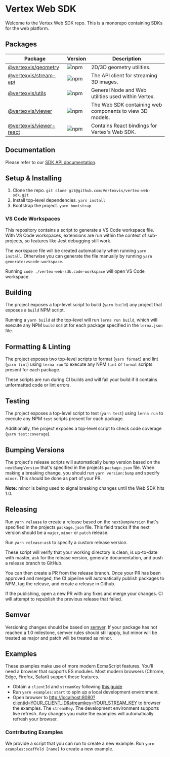 # Vertex Web SDK

Welcome to the Vertex Web SDK repo. This is a monorepo containing SDKs for the
web platform.

## Packages

| Package      | Version | Description |
| ------------ | ------- | ----------- |
| [@vertexvis/geometry]      | ![npm](https://img.shields.io/npm/v/@vertexvis/geometry)      | 2D/3D geometry utilities. |
| [@vertexvis/stream-api]    | ![npm](https://img.shields.io/npm/v/@vertexvis/stream-api)    | The API client for streaming 3D images. |
| [@vertexvis/utils]         | ![npm](https://img.shields.io/npm/v/@vertexvis/utils)         | General Node and Web utilities used within Vertex. |
| [@vertexvis/viewer]        | ![npm](https://img.shields.io/npm/v/@vertexvis/viewer)        | The Web SDK containing web components to view 3D models. |
| [@vertexvis/viewer-react]  | ![npm](https://img.shields.io/npm/v/@vertexvis/viewer-react)  | Contains React bindings for Vertex's Web SDK. |

## Documentation

Please refer to our [SDK API documentation](https://vertexvis.github.io/vertex-web-sdk/).

## Setup & Installing

1. Clone the repo. `git clone git@github.com:Vertexvis/vertex-web-sdk.git`
2. Install top-level dependencies. `yarn install`
3. Bootstrap the project. `yarn bootstrap`

### VS Code Workspaces

This repository contains a script to generate a VS Code workspace file. With VS
Code workspaces, extensions are run within the context of sub-projects, so
features like Jest debugging still work.

The workspace file will be created automatically when running `yarn install`.
Otherwise you can generate the file manually by running `yarn generate:vscode-workspace`.

Running `code ./vertex-web-sdk.code-workspace` will open VS Code workspace.

## Building

The project exposes a top-level script to build (`yarn build`) any project
that exposes a `build` NPM script.

Running a `yarn build` at the top-level will run `lerna run build`, which will
execute any NPM `build` script for each package specified in the `lerna.json`
file.

## Formatting & Linting

The project exposes two top-level scripts to format (`yarn format`) and lint
(`yarn lint`) using `lerna run` to execute any NPM `lint` or `format` scripts
present for each package.

These scripts are run during CI builds and will fail your build if it contains
unformatted code or lint errors.

## Testing

The project exposes a top-level script to test (`yarn test`) using `lerna run`
to execute any NPM `test` scripts present for each package.

Additionally, the project exposes a top-level script to check code coverage
(`yarn test:coverage`).

## Bumping Versions

The project's release scripts will automatically bump version based on the
`nextBumpVersion` that's specified in the projects `package.json` file. When
making a breaking change, you should run `yarn version:bump` and specify
`minor`. This should be done as part of your PR.

**Note:** minor is being used to signal breaking changes until the Web SDK hits
1.0.

## Releasing

Run `yarn release` to create a release based on the `nextBumpVersion` that's
specified in the projects `package.json` file. This field tracks if the next
version should be a `major`, `minor` or `patch` release.

Run `yarn release:ask` to specify a custom release version.

These script will verify that your working directory is clean, is up-to-date
with master, ask for the release version, generate documentation, and push a
release branch to GitHub.

You can then create a PR from the release branch. Once your PR has been approved
and merged, the CI pipeline will automatically publish packages to NPM, tag the
release, and create a release in Github.

If the publishing, open a new PR with any fixes and merge your changes. CI will
attempt to republish the previous release that failed.

## Semver

Versioning changes should be based on [semver]. If your package has not reached
a 1.0 milestone, semver rules should still apply, but minor will be treated as
major and patch will be treated as minor.

[semver]: https://semver.org/
[@vertexvis/geometry]: ./packages/geometry
[@vertexvis/stream-api]: ./packages/stream-api
[@vertexvis/utils]: ./packages/utils
[@vertexvis/viewer]: ./packages/viewer
[@vertexvis/viewer-react]: ./packages/viewer-react

## Examples

These examples make use of more modern EcmaScript features. You'll need a browser that supports ES modules. Most modern browsers (Chrome, Edge, Firefox, Safari) support these features.

- Obtain a `clientId` and `streamKey` following [this guide](https://developer.vertexvis.com/docs/guides/authentication)
- Run `yarn examples:start` to spin up a local development environment.
- Open browser to <http://localhost:8080?clientid=YOUR_CLIENT_ID&streamkey=YOUR_STREAM_KEY> to browser the examples. The `streamKey`. The development environment supports live refresh. Any changes you make the examples will automatically refresh your browser.

### Contributing Examples

We provide a script that you can run to create a new example. Run `yarn examples:scaffold [name]` to create a new example.
